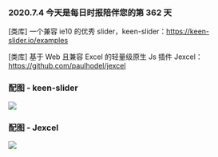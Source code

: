 ### 2020.7.4 今天是每日时报陪伴您的第 362 天

[类库] 一个兼容 ie10 的优秀 slider，keen-slider：<https://keen-slider.io/examples>

[类库] 基于 Web 且兼容 Excel 的轻量级原生 Js 插件 Jexcel：<https://github.com/paulhodel/jexcel>

### 配图 - keen-slider

![](https://camo.githubusercontent.com/e64673427e927f1677acfcd6fd47efa7afb48a83/68747470733a2f2f6b65656e2d736c696465722e696f2f696d616765732f64656d6f312e676966)

### 配图 - Jexcel

![](https://camo.githubusercontent.com/dd9c2da2a4589eb6fd79fd41f23badde3d522b8f/68747470733a2f2f626f7373616e6f76612e756b2f74656d706c617465732f64656661756c742f696d672f6a657863656c2e676966)
